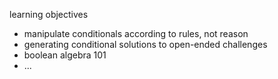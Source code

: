 learning objectives
* manipulate conditionals according to rules, not reason 
* generating conditional solutions to open-ended challenges
* boolean algebra 101
* ...